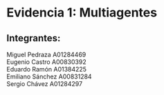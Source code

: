 # Evidencia 1: Multiagentes

## Integrantes:
Miguel Pedraza A01284469 <br>
Eugenio Castro A00830392 <br>
Eduardo Ramón A01384225 <br>
Emiliano Sánchez A00831284 <br>
Sergio Chávez A01284297 <br>
